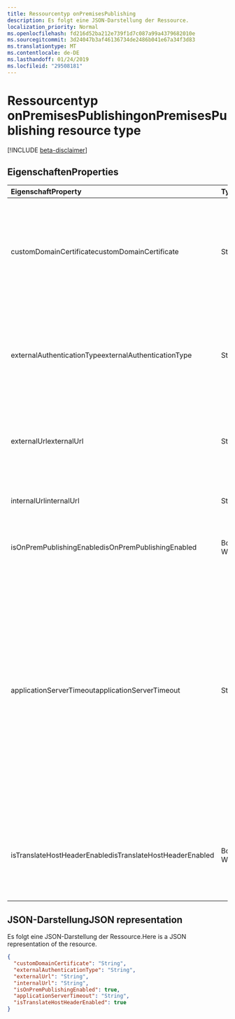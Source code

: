 ```yaml
---
title: Ressourcentyp onPremisesPublishing
description: Es folgt eine JSON-Darstellung der Ressource.
localization_priority: Normal
ms.openlocfilehash: fd216d52ba212e739f1d7c087a99a4379682010e
ms.sourcegitcommit: 3d24047b3af46136734de2486b041e67a34f3d83
ms.translationtype: MT
ms.contentlocale: de-DE
ms.lasthandoff: 01/24/2019
ms.locfileid: "29508181"
---
```

# <a name="onpremisespublishing-resource-type"></a><span data-ttu-id="f0b82-103">Ressourcentyp onPremisesPublishing</span><span class="sxs-lookup"><span data-stu-id="f0b82-103">onPremisesPublishing resource type</span></span>

[!INCLUDE [beta-disclaimer](../../includes/beta-disclaimer.md)]

## <a name="properties"></a><span data-ttu-id="f0b82-104">Eigenschaften</span><span class="sxs-lookup"><span data-stu-id="f0b82-104">Properties</span></span>
| <span data-ttu-id="f0b82-105">Eigenschaft</span><span class="sxs-lookup"><span data-stu-id="f0b82-105">Property</span></span>     | <span data-ttu-id="f0b82-106">Typ</span><span class="sxs-lookup"><span data-stu-id="f0b82-106">Type</span></span>   |<span data-ttu-id="f0b82-107">Beschreibung</span><span class="sxs-lookup"><span data-stu-id="f0b82-107">Description</span></span>|
|:---------------|:--------|:----------|
|<span data-ttu-id="f0b82-108">customDomainCertificate</span><span class="sxs-lookup"><span data-stu-id="f0b82-108">customDomainCertificate</span></span>|<span data-ttu-id="f0b82-109">String</span><span class="sxs-lookup"><span data-stu-id="f0b82-109">String</span></span>|<span data-ttu-id="f0b82-110">Details des Zertifikats mit der Anwendung verbunden sind, wenn eine benutzerdefinierte Domäne verwendet wird.</span><span class="sxs-lookup"><span data-stu-id="f0b82-110">Details of the certificate associated with the applicaiton when a custom domain is in use.</span></span> <span data-ttu-id="f0b82-111">NULL, wenn die Standarddomäne zu verwenden.</span><span class="sxs-lookup"><span data-stu-id="f0b82-111">Null when using the default domain.</span></span>|
|<span data-ttu-id="f0b82-112">externalAuthenticationType</span><span class="sxs-lookup"><span data-stu-id="f0b82-112">externalAuthenticationType</span></span>|<span data-ttu-id="f0b82-113">String</span><span class="sxs-lookup"><span data-stu-id="f0b82-113">String</span></span>|<span data-ttu-id="f0b82-114">Details der Vorauthentifizierung-Einstellung für die Anwendung möglichen Werte sind: `passthru`, `aadPreAuthentication`.</span><span class="sxs-lookup"><span data-stu-id="f0b82-114">Details the pre-authentication setting for the application Possible values are: `passthru`, `aadPreAuthentication`.</span></span>|
|<span data-ttu-id="f0b82-115">externalUrl</span><span class="sxs-lookup"><span data-stu-id="f0b82-115">externalUrl</span></span>|<span data-ttu-id="f0b82-116">String</span><span class="sxs-lookup"><span data-stu-id="f0b82-116">String</span></span>|<span data-ttu-id="f0b82-117">Die veröffentlichte externe Url für die Anwendung.</span><span class="sxs-lookup"><span data-stu-id="f0b82-117">The published external url for the application.</span></span> <span data-ttu-id="f0b82-118">Beispiel: https://intranet-contoso.msappproxy.net/</span><span class="sxs-lookup"><span data-stu-id="f0b82-118">For example https://intranet-contoso.msappproxy.net/</span></span>  |
|<span data-ttu-id="f0b82-119">internalUrl</span><span class="sxs-lookup"><span data-stu-id="f0b82-119">internalUrl</span></span>|<span data-ttu-id="f0b82-120">String</span><span class="sxs-lookup"><span data-stu-id="f0b82-120">String</span></span>|<span data-ttu-id="f0b82-121">Die interne Url der Anwendung.</span><span class="sxs-lookup"><span data-stu-id="f0b82-121">The internal url of the application.</span></span> <span data-ttu-id="f0b82-122">Beispiel: https://intranet/</span><span class="sxs-lookup"><span data-stu-id="f0b82-122">For example https://intranet/</span></span> |
|<span data-ttu-id="f0b82-123">isOnPremPublishingEnabled</span><span class="sxs-lookup"><span data-stu-id="f0b82-123">isOnPremPublishingEnabled</span></span>|<span data-ttu-id="f0b82-124">Boolescher Wert</span><span class="sxs-lookup"><span data-stu-id="f0b82-124">Boolean</span></span>|<span data-ttu-id="f0b82-125">Gibt an, ob die Anwendung derzeit oder nicht veröffentlicht wird.</span><span class="sxs-lookup"><span data-stu-id="f0b82-125">Indicates if the application is currently being published or not.</span></span>|
|<span data-ttu-id="f0b82-126">applicationServerTimeout</span><span class="sxs-lookup"><span data-stu-id="f0b82-126">applicationServerTimeout</span></span>|<span data-ttu-id="f0b82-127">String</span><span class="sxs-lookup"><span data-stu-id="f0b82-127">String</span></span>|<span data-ttu-id="f0b82-128">Die Dauer der Verbindung eine Antwort aus der Back-End-Anwendung vor dem Schließen der Verbindungs wartet.</span><span class="sxs-lookup"><span data-stu-id="f0b82-128">The duration the connector will wait for a response from the backend application before closing the connection.</span></span> <span data-ttu-id="f0b82-129">Mögliche Werte sind: `default` und `long`.</span><span class="sxs-lookup"><span data-stu-id="f0b82-129">Possible values are `default`, `long`.</span></span> <span data-ttu-id="f0b82-130">Verwendung `long` Wenn Ihr Server mehr als 60 75 Sekunden reagiert auf Anforderungen dauert.</span><span class="sxs-lookup"><span data-stu-id="f0b82-130">Use `long` if your server takes more than 60-75 seconds to respond to requests.</span></span> <span data-ttu-id="f0b82-131">Versuchen Sie außerdem `long` Wenn Sie nicht sind auf die Anwendung zugreifen und der Fehlerstatus "Backend Timeout" ist.</span><span class="sxs-lookup"><span data-stu-id="f0b82-131">Also try `long` if you are unable to access the application and the error status is "Backend Timeout".</span></span>|
|<span data-ttu-id="f0b82-132">isTranslateHostHeaderEnabled</span><span class="sxs-lookup"><span data-stu-id="f0b82-132">isTranslateHostHeaderEnabled</span></span>|<span data-ttu-id="f0b82-133">Boolescher Wert</span><span class="sxs-lookup"><span data-stu-id="f0b82-133">Boolean</span></span>|<span data-ttu-id="f0b82-134">Gibt an, ob die Anwendung Urls in der Antwort-Headern übersetzen sollten.</span><span class="sxs-lookup"><span data-stu-id="f0b82-134">Indicates if the application should translate urls in the reponse headers.</span></span> <span data-ttu-id="f0b82-135">Dies beinhaltet das Festlegen der richtigen Website für Cookies.</span><span class="sxs-lookup"><span data-stu-id="f0b82-135">This includes setting the correct site for cookies.</span></span>|

## <a name="json-representation"></a><span data-ttu-id="f0b82-136">JSON-Darstellung</span><span class="sxs-lookup"><span data-stu-id="f0b82-136">JSON representation</span></span>

<span data-ttu-id="f0b82-137">Es folgt eine JSON-Darstellung der Ressource.</span><span class="sxs-lookup"><span data-stu-id="f0b82-137">Here is a JSON representation of the resource.</span></span>

<!-- {
  "blockType": "resource",
  "optionalProperties": [

  ],
  "@odata.type": "microsoft.graph.onPremisesPublishing"
}-->

```json
{
  "customDomainCertificate": "String",
  "externalAuthenticationType": "String",
  "externalUrl": "String",
  "internalUrl": "String",
  "isOnPremPublishingEnabled": true,
  "applicationServerTimeout": "String",
  "isTranslateHostHeaderEnabled": true
}

```

<!-- uuid: 8fcb5dbc-d5aa-4681-8e31-b001d5168d79
2015-10-25 14:57:30 UTC -->
<!--
{
  "type": "#page.annotation",
  "description": "onPremisesPublishing resource",
  "keywords": "",
  "section": "documentation",
  "tocPath": "",
  "suppressions": [
    "Error: /api-reference/beta/resources/onpremisespublishing.md:\r\n      Exception processing links.\r\n    System.ArgumentException: Link Definition was null. Link text: !INCLUDE [beta-disclaimer](../../includes/beta-disclaimer.md)\r\n      at ApiDoctor.Validation.DocFile.get_LinkDestinations()\r\n      at ApiDoctor.Validation.DocSet.ValidateLinks(Boolean includeWarnings, String[] relativePathForFiles, IssueLogger issues, Boolean requireFilenameCaseMatch, Boolean printOrphanedFiles)"
  ]
}
-->
